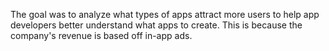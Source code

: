 The goal was to analyze what types of apps attract more users to help app developers better understand what apps to create. This is because the company's revenue is based off in-app ads.
